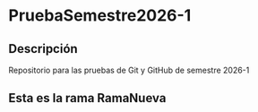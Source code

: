 # PruebaSemestre2026-1
## Descripción
Repositorio para las pruebas de Git y GitHub de semestre 2026-1

## Esta es la rama RamaNueva
